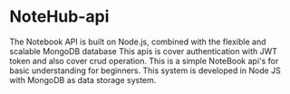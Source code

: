 # NoteHub-api
The Notebook API is built on Node.js, combined with the flexible and scalable MongoDB database
This apis is cover authentication with JWT token and also cover crud operation.
This is a simple NoteBook api's for basic understanding for beginners. This system is developed in Node JS with MongoDB as data storage system.
